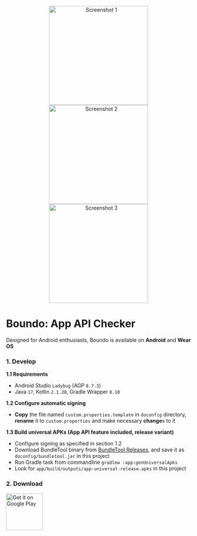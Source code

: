 <p align="center">
  <img src="doconfig/markdown/shot1.png" width="270" alt="Screenshot 1">
  <img src="doconfig/markdown/shot2.png" width="270" alt="Screenshot 2">
  <img src="doconfig/markdown/shot3.png" width="270" alt="Screenshot 3">
</p>

# Boundo: App API Checker

Designed for Android enthusiasts, Boundo is available on **Android** and **Wear OS**

### 1. Develop
**1.1 Requirements**
- Android Studio `Ladybug` (AGP `8.7.3`)
- Java `17`, Kotlin `2.1.20`, Gradle Wrapper `8.10`

**1.2 Configure automatic signing**
- **Copy** the file named `custom.properties.template` in `doconfig` directory,
  **rename** it to `custom.properties` and make necessary **change**s to it

**1.3 Build universal APKs (App API feature included, release variant)**
- Configure signing as specified in section 1.2
- Download BundleTool binary from [BundleTool Releases](https://github.com/google/bundletool/releases),
  and save it as `doconfig/bundletool.jar` in this project
- Run Gradle task from commandline `gradlew :app:genUniversalApks`
- Look for `app/build/outputs/app-universal-release.apks` in this project

### 2. Download
[<img alt='Get it on Google Play' src='https://play.google.com/intl/en_us/badges/static/images/badges/en_badge_web_generic.png' height='100'/>](
https://play.google.com/store/apps/details?id=com.madness.collision&pcampaignid=pcampaignidMKT-Other-global-all-co-prtnr-py-PartBadge-Mar2515-1)
